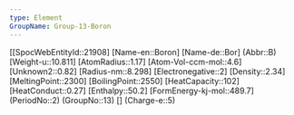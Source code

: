 ```yaml
---
type: Element
GroupName: Group-13-Boron
---
```

[[SpocWebEntityId::21908]
[Name-en::Boron]
[Name-de::Bor]
(Abbr::B)
[Weight-u::10.811]
[AtomRadius::1.17]
[Atom-Vol-ccm-mol::4.6]
[Unknown2::0.82]
[Radius-nm::8.298]
[Electronegative::2]
[Density::2.34]
[MeltingPoint::2300]
[BoilingPoint::2550]
[HeatCapacity::102]
[HeatConduct::0.27]
[Enthalpy::50.2]
[FormEnergy-kj-mol::489.7]
(PeriodNo::2)
(GroupNo::13)
[]
(Charge-e::5)

